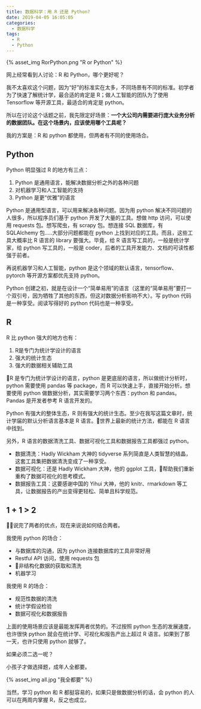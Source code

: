 ```yaml
---
title: 数据科学：用 R 还是 Python?
date: 2019-04-05 16:05:05
categories:
  - 数据科学
tags:
  - R
  - Python
---
```


{% asset_img RorPython.png "R or Python" %}


网上经常看到人讨论：R 和 Python，哪个更好呢？

我不太喜欢这个问题，因为“好”的标准实在太多，不同场景有不同的标准。初学者为了快速了解统计学，最合适的肯定是 R；做人工智能的团队为了使用 Tensorflow 等开源工具，最适合的肯定是 python。

所以在讨论这个话题之前，我先限定好场景：**一个大公司内需要进行庞大业务分析的数据团队。在这个场景内，应该使用哪个工具呢？**

我的方案是：R 和 python 都使用，但两者有不同的使用场合。

<!-- more -->

## Python

Python 明显强过 R 的地方有三点：
1. Python 是通用语言，能解决数据分析之外的各种问题
1. 对机器学习和人工智能的支持
1. Python 是更“优雅”的语言

 Python 是通用型语言，可以用来解决各种问题。因为用 python 解决不同问题的人很多，所以程序员们基于 python 开发了大量的工具。想做 http 访问，可以使用 requests 包。想写爬虫，有 scrapy 包。想连接 SQL 数据库，有 SQLAlchemy 包.....大部分问题都能在 python 上找到对应的工具。而且，这些工具大概率比 R 语言的 library 要强大。毕竟，给 R 语言写工具的，一般是统计学家，给 python 写工具的，一般是 coder，后者的工具开发能力、文档的可读性都强于前者。

再说机器学习和人工智能，python 是这个领域的默认语言，tensorflow、pytorch 等开源方案都优先支持 python。

Python 创建之初，就是在设计一个“简单易用”的语言（这里的“简单易用”要打一个双引号，因为牺牲了其他的东西，但这对数据分析影响不大）。写 python 代码是一种享受。阅读写得好的 python 代码也是一种享受。

## R

R 比 python 强大的地方也有：
1. R是专门为统计学设计的语言
2. 强大的统计生态
3. 强大的数据相关辅助工具

R 是专门为统计学设计的语言，python 是更底层的语言，所以做统计分析时，python 需要使用 pandas 等 package，而 R 可以快速上手，直接开始分析。想要使用 python 做数据分析，其实需要学习两个东西：python 和 pandas。Pandas 是开发者参考 R 语言开发的。

Python 有强大的整体生态，R 则有强大的统计生态。至少在我写这篇文章时，统计学届的默认分析语言基本是 R 语言。世界上最新的统计方法，都能在 R 语言中找到。

另外，R 语言的数据清洗工具、数据可视化工具和数据报告工具都强过 python。
- 数据清洗：Hadly Wickham 大神的 tidyverse 系列简直是人类智慧的结晶，这套工具集把数据清洗变成了一种享受。
- 数据可视化：还是 Hadly Wickham 大神，他的 ggplot 工具，帮助我们重新重构了数据可视化的思考模式。
- 数据报告工具：这要感谢中国的 Yihui 大神，他的 knitr、rmarkdown 等工具，让数据报告的产出变得更轻松、简单且科学规范。

## 1 + 1 > 2

说完了两者的优点，现在来说说如何结合两者。

我使用 python 的场合：
- 与数据库的沟通，因为 python 连接数据库的工具非常好用
- Restful API 访问，使用 requests 包
- 非结构化数据的获取和清洗
- 机器学习

我使用 R 的场合：
- 规范性数据的清洗
- 统计学假设检验
- 数据可视化和数据报告

上面的使用场景应该是最能发挥两者优势的。不过按照 python 生态的发展速度，也许很快 python 就会在统计学、可视化和报告产出上超过 R 语言。如果到了那一天，也许只使用 python 就够了。

如果必须二选一呢？

小孩子才做选择题，成年人全都要。

{% asset_img all.jpg "我全都要" %}

当然，学习 python 和 R 都挺容易的，如果只是做数据分析的话，会 python 的人可以在两周内掌握 R，反之也成立。

